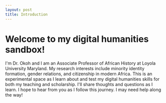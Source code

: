 ```yaml
---
layout: post
title: Introduction
---
```


# Welcome to my digital humanities sandbox!

I'm Dr. Okoh and I am an Associate Professor of African History at Loyola University Maryland. My research interests include minority identity formation, gender relations, and citizenship in modern Africa. This is an experimental space as I learn about and test my digital humanities skills for both my teaching and scholarship. I'll share thoughts and questions as I learn. I hope to hear from you as I follow this journey. I may need help along the way!

